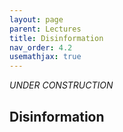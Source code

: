 ```yaml
---
layout: page
parent: Lectures
title: Disinformation
nav_order: 4.2
usemathjax: true
---
```

*UNDER CONSTRUCTION*

## Disinformation
